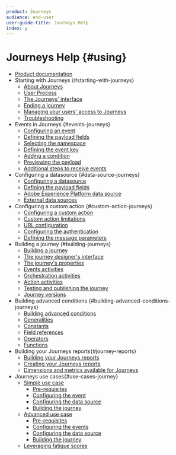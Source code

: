 ```yaml
---
product: Journeys
audience: end-user
user-guide-title: Journeys Help
index: y
---
```


# Journeys Help {#using}

+ [Product documentation](journeys-home.md)
+ Starting with Journeys {#starting-with-journeys}
  + [About Journeys](using/intro.md)
  + [User Process](using/aboutprocess.md)
  + [The Journeys' interface](using/aboutinterface.md)
  + [Ending a journey](using/aboutending.md)
  + [Managing your users' access to Journeys](using/usermanagement.md)
  + [Troubleshooting](using/troubleshooting.md)
+ Events in Journeys {#events-journeys}
  + [Configuring an event](using/event.md)
  + [Defining the payload fields](using/eventpayload.md)
  + [Selecting the namespace](using/eventnamespace.md)
  + [Defining the event key](using/eventkey.md)
  + [Adding a condition](using/eventcondition.md)
  + [Previewing the payload](using/eventpayloadpreview.md)
  + [Additional steps to receive events](using/eventsteps.md)
+ Configuring a datasource {#data-source-journeys}
  + [Configuring a datasource](using/ds.md)
  + [Defining the payload fields](using/dsfield.md)
  + [Adobe Experience Platform data source](using/dsplatform.md)
  + [External data sources](using/dsexternal.md)
+ Configuring a custom action {#custom-action-journeys}
  + [Configuring a custom action](using/custom.md)
  + [Custom action limitations](using/customlimitations.md)
  + [URL configuration](using/customurl.md)
  + [Configuring the authentication](using/customauthentication.md)
  + [Defining the message parameters](using/customparameters.md)
+ Building a journey {#building-journeys}
  + [Building a journey](using/journey.md)
  + [The journey designer's interface](using/journeyinterface.md)
  + [The journey's properties](using/journeyproperty.md)
  + [Events activities](using/journeyevent.md)
  + [Orchestration activities](using/journeyorchestration.md)
  + [Action activities](using/journeyaction.md)
  + [Testing and publishing the journey](using/journeypublication.md)
  + [Journey versions](using/journeyversions.md)
+ Building advanced conditions {#building-advanced-conditions-journeys}
  + [Building advanced conditions](using/expressionadvanced.md)
  + [Generalities](using/expressiongeneralities.md)
  + [Constants](using/expressionconstants.md)
  + [Field references](using/expressionfields.md)
  + [Operators](using/expressionoperators.md)
  + [Functions](using/expressionfunctions.md)
+ Building your Journeys reports{#journey-reports}
  + [Building your Journeys reports](using/reporting.md)
  + [Creating your Journeys reports](using/reportingcreating.md)
  + [Dimensions and metrics available for Journeys](using/reportingdimensions.md)
+ Journeys use cases{#use-cases-journey}
  + [Simple use case](using/uc1intro.md)
    + [Pre-requisites](using/uc1prereq.md)
    + [Configuring the event](using/uc1event.md)
    + [Configuring the data source](using/uc1ds.md)
    + [Building the journey](using/uc1journey.md)
  + [Advanced use case](using/uc2intro.md)
    + [Pre-requisites](using/uc2prereq.md)
    + [Configuring the events](using/uc2event.md)
    + [Configuring the data source](using/uc2ds.md)
    + [Building the journey](using/uc2journey.md)
  + [Leveraging fatigue scores](using/uc3.md)
  